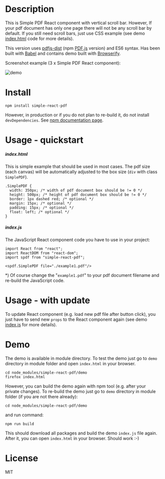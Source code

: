# Description

This is Simple PDF React component with vertical scroll bar. However, If your pdf document has only one page there will not be any scroll bar by default. If you still need scroll bars, just use CSS example (see demo [index.html](https://github.com/javascriptiscoolpl/npm-simple-react-pdf/blob/master/demo/index.html) code for more details).

This version uses [pdfjs-dist](https://www.npmjs.com/package/pdfjs-dist) (npm [PDF.js](https://mozilla.github.io/pdf.js/) version) and ES6 syntax. Has been built with [Babel](https://babeljs.io/) and contains demo built with [Browserify](http://browserify.org/).

Screenshot example (3 x Simple PDF React component):

![demo](https://raw.githubusercontent.com/javascriptiscoolpl/npm-simple-react-pdf/master/screenshot.png)

# Install

    npm install simple-react-pdf

However, in production or if you do not plan to re-build it, do not install <code>devDependencies</code>. See [npm documentation page](https://docs.npmjs.com/cli/install).

# Usage - quickstart

##### index.html

This is simple example that should be used in most cases. The pdf size (each canvas) will be automatically adjusted to the box size (<code>div</code> with class <code>SimplePDF</code>).

    .SimplePDF {
      width: 350px; /* width of pdf document box should be != 0 */
      height: 500px; /* height of pdf document box should be != 0 */
      border: 1px dashed red; /* optional */
      margin: 15px; /* optional */
      padding: 15px; /* optional */
      float: left; /* optional */
    }

##### index.js

The JavaScript React component code you have to use in your project:

    import React from "react";
    import ReactDOM from "react-dom";
    import spdf from "simple-react-pdf";

    <spdf.SimplePDF file="./example1.pdf"/>

*) Of course change the "<code>example1.pdf</code>" to your pdf document filename and re-build the JavaScript code.

# Usage - with update

To update React component (e.g. load new pdf file after button click), you just have to send new <code>props</code> to the React component again (see demo [index.js](https://github.com/javascriptiscoolpl/npm-simple-react-pdf/blob/master/demo/src/index.js) for more details).

# Demo

The demo is available in module directory. To test the demo just go to <code>demo</code> directory in module folder and open <code>index.html</code> in your browser.

    cd node_modules/simple-react-pdf/demo
    firefox index.html

However, you can build the demo again with npm tool (e.g. after your private changes). To re-build the demo just go to <code>demo</code> directory in module folder (if you are not there already):

    cd node_modules/simple-react-pdf/demo

and run command:

    npm run build

This should download all packages and build the demo <code>index.js</code> file again. After it, you can open <code>index.html</code> in your browser. Should work :-)

# License

MIT
